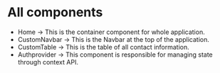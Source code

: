# All components

* Home -> This is the container component for whole application.
* CustomNavbar -> This is the Navbar at the top of the application.
* CustomTable -> This is the table of all contact information.
* Authprovider -> This component is responsible for managing state through context API.